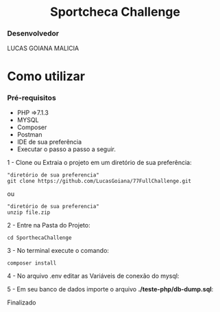 
<h1 align="center"> Sportcheca Challenge </h1>

###  Desenvolvedor<Br>
LUCAS GOIANA MALICIA<br>

# Como utilizar

### Pré-requisitos

- PHP =>7.1.3
- MYSQL
- Composer
- Postman
- IDE de sua preferência
- Executar o passo a passo a seguir.

 <p> 1 - Clone ou Extraia o projeto em um diretório de sua preferência:</p>

    "diretório de sua preferencia"
    git clone https://github.com/LucasGoiana/77FullChallenge.git

ou

    "diretório de sua preferencia"
    unzip file.zip

<p> 2 - Entre na Pasta do Projeto:</p>

    cd SporthecaChallenge

<p> 3 - No terminal execute o comando:</p>

    composer install

<p> 4 - No arquivo .env editar as Variáveis de conexão do mysql:</p>

<p> 5 - Em seu banco de dados importe o arquivo <strong>./teste-php/db-dump.sql</strong>:</p>

<p> Finalizado </p>
